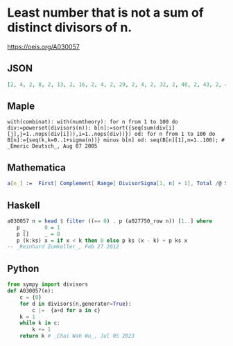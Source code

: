 # Least number that is not a sum of distinct divisors of n\.
https://oeis.org/A030057
## JSON
```JSON
[2, 4, 2, 8, 2, 13, 2, 16, 2, 4, 2, 29, 2, 4, 2, 32, 2, 40, 2, 43, 2, 4, 2, 61, 2, 4, 2, 57, 2, 73, 2, 64, 2, 4, 2, 92, 2, 4, 2, 91, 2, 97, 2, 8, 2, 4, 2, 125, 2, 4, 2, 8, 2, 121, 2, 121, 2, 4, 2, 169, 2, 4, 2, 128, 2, 145, 2, 8, 2, 4, 2, 196, 2, 4, 2, 8, 2, 169, 2, 187, 2, 4, 2, 225, 2, 4, 2, 181]
```
## Maple
```Maple
with(combinat): with(numtheory): for n from 1 to 100 do div:=powerset(divisors(n)): b[n]:=sort({seq(sum(div[i][j],j=1..nops(div[i])),i=1..nops(div))}) od: for n from 1 to 100 do B[n]:={seq(k,k=0..1+sigma(n))} minus b[n] od: seq(B[n][1],n=1..100); # _Emeric Deutsch_, Aug 07 2005
```
## Mathematica
```Mathematica
a[n_] :=  First[ Complement[ Range[ DivisorSigma[1, n] + 1], Total /@ Subsets[ Divisors[n]]]]; Table[a[n], {n, 1, 100}] (* _Jean-François Alcover_, Jan 02 2012 *)
```
## Haskell
```Haskell
a030057 n = head $ filter ((== 0) . p (a027750_row n)) [1..] where
   p _      0 = 1
   p []     _ = 0
   p (k:ks) x = if x < k then 0 else p ks (x - k) + p ks x
-- _Reinhard Zumkeller_, Feb 27 2012
```
## Python
```Python
from sympy import divisors
def A030057(n):
    c = {0}
    for d in divisors(n,generator=True):
        c |=  {a+d for a in c}
    k = 1
    while k in c:
        k += 1
    return k # _Chai Wah Wu_, Jul 05 2023
```
